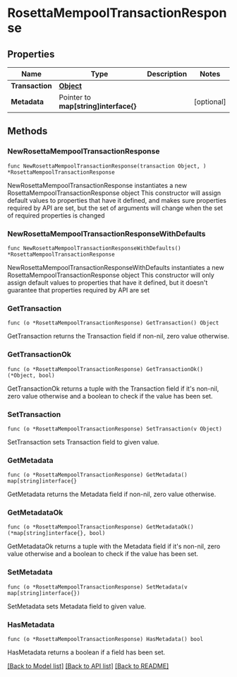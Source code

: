 # RosettaMempoolTransactionResponse

## Properties

Name | Type | Description | Notes
------------ | ------------- | ------------- | -------------
**Transaction** | [**Object**](Object.md) |  | 
**Metadata** | Pointer to **map[string]interface{}** |  | [optional] 

## Methods

### NewRosettaMempoolTransactionResponse

`func NewRosettaMempoolTransactionResponse(transaction Object, ) *RosettaMempoolTransactionResponse`

NewRosettaMempoolTransactionResponse instantiates a new RosettaMempoolTransactionResponse object
This constructor will assign default values to properties that have it defined,
and makes sure properties required by API are set, but the set of arguments
will change when the set of required properties is changed

### NewRosettaMempoolTransactionResponseWithDefaults

`func NewRosettaMempoolTransactionResponseWithDefaults() *RosettaMempoolTransactionResponse`

NewRosettaMempoolTransactionResponseWithDefaults instantiates a new RosettaMempoolTransactionResponse object
This constructor will only assign default values to properties that have it defined,
but it doesn't guarantee that properties required by API are set

### GetTransaction

`func (o *RosettaMempoolTransactionResponse) GetTransaction() Object`

GetTransaction returns the Transaction field if non-nil, zero value otherwise.

### GetTransactionOk

`func (o *RosettaMempoolTransactionResponse) GetTransactionOk() (*Object, bool)`

GetTransactionOk returns a tuple with the Transaction field if it's non-nil, zero value otherwise
and a boolean to check if the value has been set.

### SetTransaction

`func (o *RosettaMempoolTransactionResponse) SetTransaction(v Object)`

SetTransaction sets Transaction field to given value.


### GetMetadata

`func (o *RosettaMempoolTransactionResponse) GetMetadata() map[string]interface{}`

GetMetadata returns the Metadata field if non-nil, zero value otherwise.

### GetMetadataOk

`func (o *RosettaMempoolTransactionResponse) GetMetadataOk() (*map[string]interface{}, bool)`

GetMetadataOk returns a tuple with the Metadata field if it's non-nil, zero value otherwise
and a boolean to check if the value has been set.

### SetMetadata

`func (o *RosettaMempoolTransactionResponse) SetMetadata(v map[string]interface{})`

SetMetadata sets Metadata field to given value.

### HasMetadata

`func (o *RosettaMempoolTransactionResponse) HasMetadata() bool`

HasMetadata returns a boolean if a field has been set.


[[Back to Model list]](../README.md#documentation-for-models) [[Back to API list]](../README.md#documentation-for-api-endpoints) [[Back to README]](../README.md)


